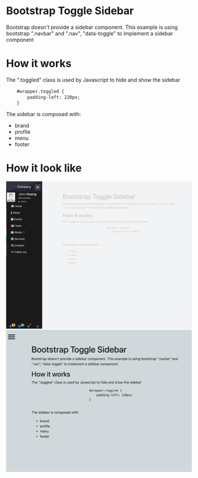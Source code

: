 # Bootstrap Toggle Sidebar
Bootstrap doesn't provide a sidebar component. This example is using bootstrap ".navbar" and ".nav", "data-toggle" to implement a sidebar component

# How it works
The ".toggled" class is used by Javascript to hide and show the sidebar
```
    #wrapper.toggled {
        padding-left: 220px;
    }
```

The sidebar is composed with:
    <ul>
        <li>brand</li>
        <li>profile</li>
        <li>menu</li>
        <li>footer</li>
    </ul>

# How it look like
![Show sidebar](img/sidebar.show.png?raw=true "Show sidebar")
![Hide sidebar](img/sidebar.hide.png?raw=true "Hide sidebar")